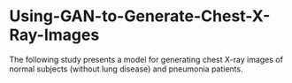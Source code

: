 # Using-GAN-to-Generate-Chest-X-Ray-Images
The following study presents a model for generating chest X-ray images of normal subjects (without lung disease) and pneumonia patients. 
